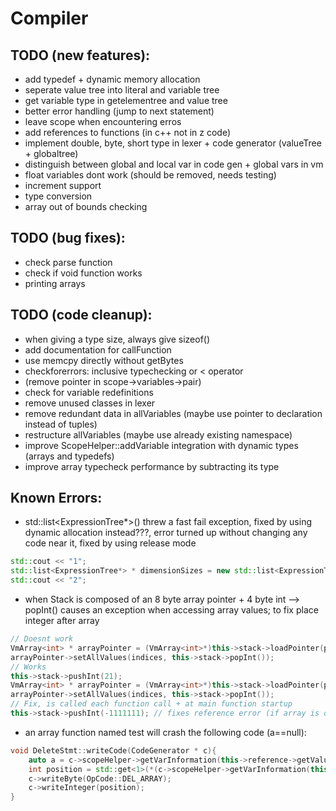 # Compiler

## TODO (new features):
- add typedef + dynamic memory allocation
- seperate value tree into literal and variable tree
- get variable type in getelementree and value tree
- better error handling (jump to next statement)
- leave scope when encountering erros
- add references to functions (in c++ not in z code)
- implement double, byte, short type in lexer + code generator (valueTree + globaltree)
- distinguish between global and local var in code gen + global vars in vm
- float variables dont work (should be removed, needs testing)
- increment support
- type conversion
- array out of bounds checking
## TODO (bug fixes):
- check parse function
- check if void function works
- printing arrays
## TODO (code cleanup):
- when giving a type size, always give sizeof()
- add documentation for callFunction
- use memcpy directly without getBytes
- checkforerrors: inclusive typechecking or < operator
- (remove pointer in scope->variables->pair)
- check for variable redefinitions
- remove unused classes in lexer
- remove redundant data in allVariables (maybe use pointer to declaration instead of tuples)
- restructure allVariables (maybe use already existing namespace)
- improve ScopeHelper::addVariable integration with dynamic types (arrays and typedefs)
- improve array typecheck performance by subtracting its type

## Known Errors:
- std::list<ExpressionTree*>() threw a fast fail exception, fixed by using dynamic allocation instead???, error turned up without changing any code near it, fixed by using release mode
```c++
std::cout << "1";
std::list<ExpressionTree*> * dimensionSizes = new std::list<ExpressionTree*>();
std::cout << "2";
```
- when Stack is composed of an 8 byte array pointer + 4 byte int --> popInt() causes an exception when accessing array values; to fix place integer after array
```c++
// Doesnt work
VmArray<int> * arrayPointer = (VmArray<int>*)this->stack->loadPointer(position);
arrayPointer->setAllValues(indices, this->stack->popInt());
// Works
this->stack->pushInt(21);
VmArray<int> * arrayPointer = (VmArray<int>*)this->stack->loadPointer(position);
arrayPointer->setAllValues(indices, this->stack->popInt());
// Fix, is called each function call + at main function startup
this->stack->pushInt(-1111111); // fixes reference error (if array is on top of stack)
```
- an array function named test will crash the following code (a==null):
```c++
void DeleteStmt::writeCode(CodeGenerator * c){
	auto a = c->scopeHelper->getVarInformation(this->reference->getValue());
	int position = std::get<1>(*(c->scopeHelper->getVarInformation(this->reference->getValue())));
	c->writeByte(OpCode::DEL_ARRAY);
	c->writeInteger(position);
}
```
